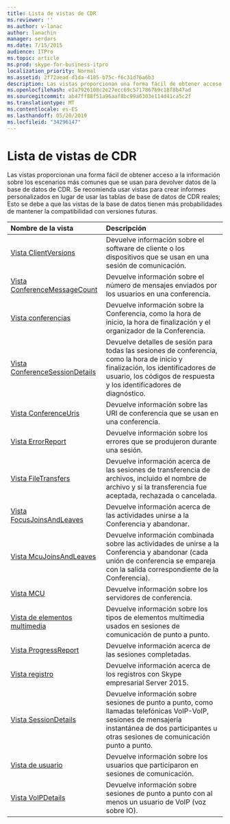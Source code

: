 ```yaml
---
title: Lista de vistas de CDR
ms.reviewer: ''
ms.author: v-lanac
author: lanachin
manager: serdars
ms.date: 7/15/2015
audience: ITPro
ms.topic: article
ms.prod: skype-for-business-itpro
localization_priority: Normal
ms.assetid: 2f72aead-d1da-4185-b75c-f6c31d76a6b3
description: Las vistas proporcionan una forma fácil de obtener acceso a la información sobre los escenarios más comunes que se usan para devolver datos de la base de datos de CDR. Se recomienda usar vistas para crear informes personalizados en lugar de usar las tablas de base de datos de CDR reales; Esto se debe a que las vistas de la base de datos tienen más probabilidades de mantener la compatibilidad con versiones futuras.
ms.openlocfilehash: e1a7926108c2e27ecc69c5717867b9c18f8b47ad
ms.sourcegitcommit: ab47ff88f51a96aaf8bc99a6303e114d41ca5c2f
ms.translationtype: MT
ms.contentlocale: es-ES
ms.lasthandoff: 05/20/2019
ms.locfileid: "34296147"
---
```

# <a name="list-of-cdr-views"></a>Lista de vistas de CDR
 
Las vistas proporcionan una forma fácil de obtener acceso a la información sobre los escenarios más comunes que se usan para devolver datos de la base de datos de CDR. Se recomienda usar vistas para crear informes personalizados en lugar de usar las tablas de base de datos de CDR reales; Esto se debe a que las vistas de la base de datos tienen más probabilidades de mantener la compatibilidad con versiones futuras.
  
|**Nombre de la vista**|**Descripción**|
|:-----|:-----|
|[Vista ClientVersions](clientversions-0.md) <br/> |Devuelve información sobre el software de cliente o los dispositivos que se usan en una sesión de comunicación.  <br/> |
|[Vista ConferenceMessageCount](conferencemessagecount-0.md) <br/> |Devuelve información sobre el número de mensajes enviados por los usuarios en una conferencia.  <br/> |
|[Vista conferencias](conferences-0.md) <br/> |Devuelve información sobre la Conferencia, como la hora de inicio, la hora de finalización y el organizador de la Conferencia.  <br/> |
|[Vista ConferenceSessionDetails](conferencesessiondetails.md) <br/> |Devuelve detalles de sesión para todas las sesiones de conferencia, como la hora de inicio y finalización, los identificadores de usuario, los códigos de respuesta y los identificadores de diagnóstico.  <br/> |
|[Vista ConferenceUris](conferenceuris-0.md) <br/> |Devuelve información sobre las URI de conferencia que se usan en una conferencia.  <br/> |
|[Vista ErrorReport](errorreport-0.md) <br/> |Devuelve información sobre los errores que se produjeron durante una sesión.  <br/> |
|[Vista FileTransfers](filetransfers.md) <br/> |Devuelve información acerca de las sesiones de transferencia de archivos, incluido el nombre de archivo y si la transferencia fue aceptada, rechazada o cancelada.  <br/> |
|[Vista FocusJoinsAndLeaves](focusjoinsandleaves-0.md) <br/> |Devuelve información acerca de las actividades unirse a la Conferencia y abandonar.  <br/> |
|[Vista McuJoinsAndLeaves](mcujoinsandleaves-0.md) <br/> |Devuelve información combinada sobre las actividades de unirse a la Conferencia y abandonar (cada unión de conferencia se empareja con la salida correspondiente de la Conferencia).  <br/> |
|[Vista MCU](mcus-0.md) <br/> |Devuelve información sobre los servidores de conferencia.  <br/> |
|[Vista de elementos multimedia](media-0.md) <br/> |Devuelve información sobre los tipos de elementos multimedia usados en sesiones de comunicación de punto a punto.  <br/> |
|[Vista ProgressReport](progressreport-0.md) <br/> |Devuelve información acerca de las sesiones completadas.  <br/> |
|[Vista registro](registration-0.md) <br/> |Devuelve información acerca de los registros con Skype empresarial Server 2015.  <br/> |
|[Vista SessionDetails](sessiondetails-0.md) <br/> |Devuelve información sobre sesiones de punto a punto, como llamadas telefónicas VoIP-VoIP, sesiones de mensajería instantánea de dos participantes u otras sesiones de comunicación punto a punto.  <br/> |
|[Vista de usuario](user.md) <br/> |Devuelve información sobre los usuarios que participaron en sesiones de comunicación.  <br/> |
|[Vista VoIPDetails](voipdetails.md) <br/> |Devuelve información sobre sesiones de punto a punto con al menos un usuario de VoIP (voz sobre IO).  <br/> |
   

